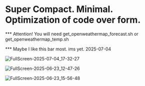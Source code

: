 # Super Compact. Minimal. Optimization of code over form.

*** Attention! You will need get_openweathermap_forecast.sh or get_openweathermap_temp.sh

*** Maybe I like this bar most. ims yet. 2025-07-04

![FullScreen-2025-07-04_17-32-27](https://github.com/user-attachments/assets/78cdddac-0921-4ee7-be8a-c542ecae3178)

![FullScreen-2025-06-23_12-47-26](https://github.com/user-attachments/assets/a32531f0-f231-4695-804b-be9c16992b23)

![FullScreen-2025-06-23_15-56-48](https://github.com/user-attachments/assets/0763392d-a5d1-4dc2-9931-7add172af7f1)

